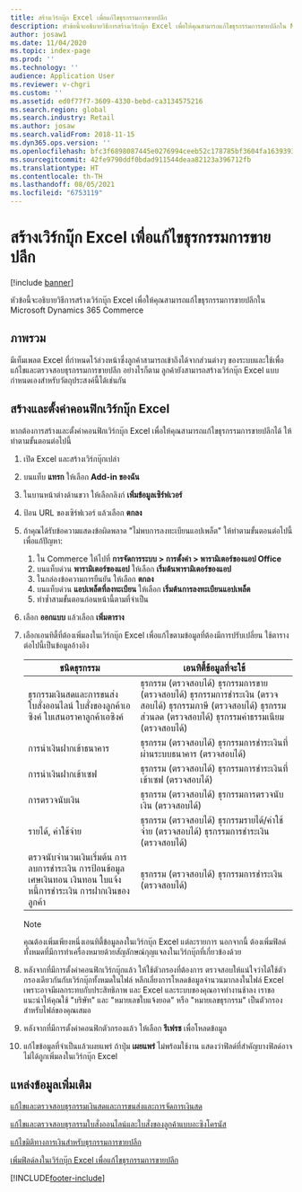 ```yaml
---
title: สร้างเวิร์กบุ๊ก Excel เพื่อแก้ไขธุรกรรมการขายปลีก
description: หัวข้อนี้จะอธิบายวิธีการสร้างเวิร์กบุ๊ก Excel เพื่อให้คุณสามารถแก้ไขธุรกรรมการขายปลีกใน Microsoft Dynamics 365 Commerce
author: josaw1
ms.date: 11/04/2020
ms.topic: index-page
ms.prod: ''
ms.technology: ''
audience: Application User
ms.reviewer: v-chgri
ms.custom: ''
ms.assetid: ed0f77f7-3609-4330-bebd-ca3134575216
ms.search.region: global
ms.search.industry: Retail
ms.author: josaw
ms.search.validFrom: 2018-11-15
ms.dyn365.ops.version: ''
ms.openlocfilehash: bfc3f6898087445e0276994ceeb52c178785bf3604fa163939327e99a0564f64
ms.sourcegitcommit: 42fe9790ddf0bdad911544deaa82123a396712fb
ms.translationtype: HT
ms.contentlocale: th-TH
ms.lasthandoff: 08/05/2021
ms.locfileid: "6753119"
---
```

# <a name="create-an-excel-workbook-to-edit-retail-transactions"></a>สร้างเวิร์กบุ๊ก Excel เพื่อแก้ไขธุรกรรมการขายปลีก

[!include [banner](../includes/banner.md)]

หัวข้อนี้จะอธิบายวิธีการสร้างเวิร์กบุ๊ก Excel เพื่อให้คุณสามารถแก้ไขธุรกรรมการขายปลีกใน Microsoft Dynamics 365 Commerce

## <a name="overview"></a>ภาพรวม

มีเท็มเพลต Excel ที่กำหนดไว้ล่วงหน้าซึ่งลูกค้าสามารถเข้าถึงได้จากส่วนต่างๆ ของระบบและใช้เพื่อแก้ไขและตรวจสอบธุรกรรมการขายปลีก อย่างไรก็ตาม ลูกค้ายังสามารถสร้างเวิร์กบุ๊ก Excel แบบกำหนดเองสำหรับวัตถุประสงค์นี้ได้เช่นกัน

## <a name="create-and-configure-an-excel-workbook"></a>สร้างและตั้งค่าคอนฟิกเวิร์กบุ๊ก Excel

หากต้องการสร้างและตั้งค่าคอนฟิกเวิร์กบุ๊ก Excel เพื่อให้คุณสามารถแก้ไขธุรกรรมการขายปลีกได้ ให้ทําตามขั้นตอนต่อไปนี้

1. เปิด Excel และสร้างเวิร์กบุ๊กเปล่า
1. บนแท็บ **แทรก** ให้เลือก **Add-in ของฉัน**
1. ในบานหน้าต่างด้านขวา ให้เลือกลิงก์ **เพิ่มข้อมูลเซิร์ฟเวอร์**
1. ป้อน URL ของเซิร์ฟเวอร์ แล้วเลือก **ตกลง**
1. ถ้าคุณได้รับข้อความแสดงข้อผิดพลาด "ไม่พบการลงทะเบียนแอปเพล็ต" ให้ทำตามขั้นตอนต่อไปนี้เพื่อแก้ปัญหา:

    1. ใน Commerce ให้ไปที่ **การจัดการระบบ \> การตั้งค่า \> พารามิเตอร์ของแอป Office**
    1. บนแท็บด่วน **พารามิเตอร์ของแอป** ให้เลือก **เริ่มต้นพารามิเตอร์ของแอป**
    1. ในกล่องข้อความการยืนยัน ให้เลือก **ตกลง**
    1. บนแท็บด่วน **แอปเพล็ตที่ลงทะเบียน** ให้เลือก **เริ่มต้นการลงทะเบียนแอปเพล็ต**
    1. ทำซ้ำสามขั้นตอนก่อนหน้านี้ตามที่จำเป็น

1. เลือก **ออกแบบ** แล้วเลือก **เพิ่มตาราง**
1. เลือกเอนทิตี้ที่ต้องเพิ่มลงในเวิร์กบุ๊ก Excel เพื่อแก้ไขตามข้อมูลที่ต้องมีการปรับเปลี่ยน ใช้ตารางต่อไปนี้เป็นข้อมูลอ้างอิง

    | ชนิดธุรกรรม | เอนทิตี้ข้อมูลที่จะใช้ |
    |------------------|----------------------|
    | ธุรกรรมเงินสดและการขนส่ง ใบสั่งออนไลน์ ใบสั่งของลูกค้าเอซิงค์ ใบเสนอราคาลูกค้าเอซิงค์ | ธุรกรรม (ตรวจสอบได้) ธุรกรรมการขาย (ตรวจสอบได้) ธุรกรรมการชำระเงิน (ตรวจสอบได้) ธุรกรรมภาษี (ตรวจสอบได้) ธุรกรรมส่วนลด (ตรวจสอบได้) ธุรกรรมค่าธรรมเนียม (ตรวจสอบได้) |
    | การนำเงินฝากเข้าธนาคาร | ธุรกรรม (ตรวจสอบได้) ธุรกรรมการชำระเงินที่ผ่านระบบธนาคาร (ตรวจสอบได้) |
    | การนำเงินฝากเข้าเซฟ | ธุรกรรม (ตรวจสอบได้) ธุรกรรมการชำระเงินที่เข้าเซฟ (ตรวจสอบได้) |
    | การตรวจนับเงิน | ธุรกรรม (ตรวจสอบได้) ธุรกรรมการตรวจนับเงิน (ตรวจสอบได้) |
    | รายได้, ค่าใช้จ่าย | ธุรกรรม (ตรวจสอบได้) ธุรกรรมรายได้/ค่าใช้จ่าย (ตรวจสอบได้) ธุรกรรมการชำระเงิน (ตรวจสอบได้) |
    | ตรวจนับจำนวนเงินเริ่มต้น การลบการชำระเงิน การป้อนข้อมูลเศษเงินทอน เงินทอน ใบแจ้งหนี้การชำระเงิน การฝากเงินของลูกค้า | ธุรกรรม (ตรวจสอบได้) ธุรกรรมการชำระเงิน (ตรวจสอบได้) |

    > [!NOTE]
    > คุณต้องเพิ่มเพียงหนึ่งเอนทิตี้ข้อมูลลงในเวิร์กบุ๊ก Excel แต่ละรายการ นอกจากนี้ ต้องเพิ่มฟิลด์ทั้งหมดที่มีการทำเครื่องหมายด้วยสัญลักษณ์กุญแจลงในเวิร์กบุ๊กที่เกี่ยวข้องด้วย

1. หลังจากที่มีการตั้งค่าคอนฟิกเวิร์กบุ๊กแล้ว ให้ใช้ตัวกรองที่ต้องการ ตรวจสอบให้แน่ใจว่าได้ใช้ตัวกรองเดียวกันกับเวิร์กบุ๊กทั้งหมดในไฟล์ หลีกเลี่ยงการโหลดข้อมูลจำนวนมากลงในไฟล์ Excel เพราะอาจมีผลกระทบกับประสิทธิภาพ และ Excel และระบบของคุณอาจทำงานช้าลง เราขอแนะนำให้คุณใช้ "บริษัท" และ "หมายเลขใบแจ้งยอด" หรือ "หมายเลขธุรกรรม" เป็นตัวกรองสำหรับไฟล์ของคุณเสมอ
1. หลังจากที่มีการตั้งค่าคอนฟิกตัวกรองแล้ว ให้เลือก **รีเฟรช** เพื่อโหลดข้อมูล
1. แก้ไขข้อมูลที่จำเป็นแล้วเผยแพร่ ถ้าปุ่ม **เผยแพร่** ไม่พร้อมใช้งาน แสดงว่าฟิลด์ที่สำคัญบางฟิลด์อาจไม่ได้ถูกเพิ่มลงในเวิร์กบุ๊ก Excel

## <a name="additional-resources"></a>แหล่งข้อมูลเพิ่มเติม

[แก้ไขและตรวจสอบธุรกรรมเงินสดและการขนส่งและการจัดการเงินสด](edit-cash-trans.md)

[แก้ไขและตรวจสอบธุรกรรมใบสั่งออนไลน์และใบสั่งของลูกค้าแบบอะซิงโครนัส](edit-order-trans.md)

[แก้ไขมิติทางการเงินสำหรับธุรกรรมการขายปลีก](edit-financial-dim.md)

[เพิ่มฟิลด์ลงในเวิร์กบุ๊ก Excel เพื่อแก้ไขธุรกรรมการขายปลีก](add-fields-excel.md)


[!INCLUDE[footer-include](../includes/footer-banner.md)]